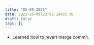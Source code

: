 ```yaml
---
title: "05-09-2021"
date: 2021-26-09T22:02:14+05:30
draft: false
tags: []
---
```


* Learned how to revert merge commit.
